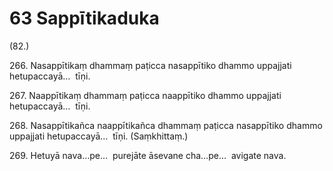 

# 63 Sappītikaduka


(82.)

266\. Nasappītikaṃ dhammaṃ paṭicca nasappītiko dhammo uppajjati hetupaccayā…  tīṇi.

267\. Naappītikaṃ dhammaṃ paṭicca naappītiko dhammo uppajjati hetupaccayā…  tīṇi.

268\. Nasappītikañca naappītikañca dhammaṃ paṭicca nasappītiko dhammo uppajjati hetupaccayā…  tīṇi. (Saṃkhittaṃ.)

269\. Hetuyā nava…pe…  purejāte āsevane cha…pe…  avigate nava.




